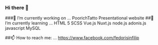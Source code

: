 ### Hi there 👋

###🔭 I’m currently working on ...
  PoorichTatto Presentational website
##🌱 I’m currently learning ...
  HTML 5
  SCSS
  Vue.js
  Nuxt.js
  node.js
  adonis.js
  javascript
  MySQL
  
##📫 How to reach me: ...
  https://www.facebook.com/fedorisinfilip

